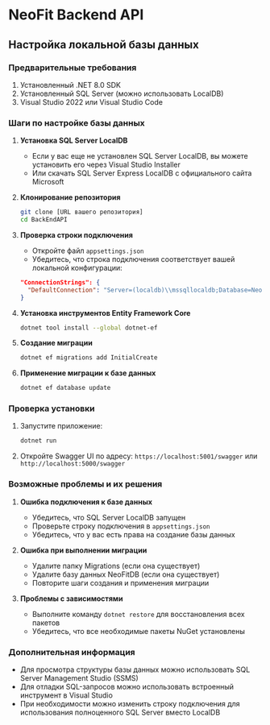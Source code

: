 # NeoFit Backend API

## Настройка локальной базы данных

### Предварительные требования
1. Установленный .NET 8.0 SDK
2. Установленный SQL Server (можно использовать LocalDB)
3. Visual Studio 2022 или Visual Studio Code

### Шаги по настройке базы данных

1. **Установка SQL Server LocalDB**
   - Если у вас еще не установлен SQL Server LocalDB, вы можете установить его через Visual Studio Installer
   - Или скачать SQL Server Express LocalDB с официального сайта Microsoft

2. **Клонирование репозитория**
   ```bash
   git clone [URL вашего репозитория]
   cd BackEndAPI
   ```

3. **Проверка строки подключения**
   - Откройте файл `appsettings.json`
   - Убедитесь, что строка подключения соответствует вашей локальной конфигурации:
   ```json
   "ConnectionStrings": {
     "DefaultConnection": "Server=(localdb)\\mssqllocaldb;Database=NeoFitDB;Trusted_Connection=True;MultipleActiveResultSets=true"
   }
   ```

4. **Установка инструментов Entity Framework Core**
   ```bash
   dotnet tool install --global dotnet-ef
   ```

5. **Создание миграции**
   ```bash
   dotnet ef migrations add InitialCreate
   ```

6. **Применение миграции к базе данных**
   ```bash
   dotnet ef database update
   ```

### Проверка установки

1. Запустите приложение:
   ```bash
   dotnet run
   ```

2. Откройте Swagger UI по адресу: `https://localhost:5001/swagger` или `http://localhost:5000/swagger`

### Возможные проблемы и их решения

1. **Ошибка подключения к базе данных**
   - Убедитесь, что SQL Server LocalDB запущен
   - Проверьте строку подключения в `appsettings.json`
   - Убедитесь, что у вас есть права на создание базы данных

2. **Ошибка при выполнении миграции**
   - Удалите папку Migrations (если она существует)
   - Удалите базу данных NeoFitDB (если она существует)
   - Повторите шаги создания и применения миграции

3. **Проблемы с зависимостями**
   - Выполните команду `dotnet restore` для восстановления всех пакетов
   - Убедитесь, что все необходимые пакеты NuGet установлены

### Дополнительная информация

- Для просмотра структуры базы данных можно использовать SQL Server Management Studio (SSMS)
- Для отладки SQL-запросов можно использовать встроенный инструмент в Visual Studio
- При необходимости можно изменить строку подключения для использования полноценного SQL Server вместо LocalDB 